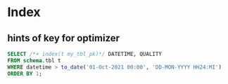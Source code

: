 # Index

## hints of key for optimizer
```sql
SELECT /*+ index(t my_tbl_pk)*/ DATETIME, QUALITY 
FROM schema.tbl t  
WHERE datetime > to_date('01-Oct-2021 00:00', 'DD-MON-YYYY HH24:MI')
ORDER BY 1;
```
